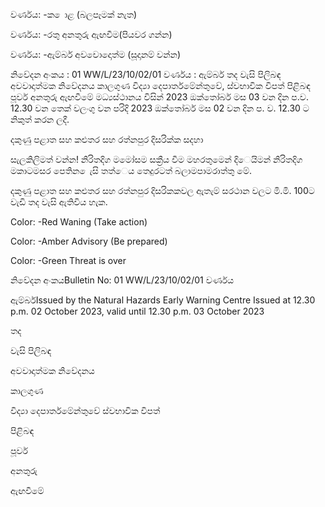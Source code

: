වර්ණය: -ක ොළ (බලපෑමක් නැත)

වර්ණය: -රතු අනතුරු ඇඟවීම(පියවර ගන්න)

වර්ණය: -ඇම්බර් අවවොදොත්ම (සූදානම් වන්න)

නිවේදන අංකය : 01 WW/L/23/10/02/01 වර්ණය : ඇම්බර් තද වැසි පිලිබඳ අවවාදාත්මක නිවේදනය කාලගුණ විද්‍යා දෙපාර්තමේන්තුවේ, ස්වභාවික විපත් පිළිබඳ පූර්ව අනතුරු ඇඟවීමේ මධ්‍යස්ථානය විසින් 2023 ඔක්තෝබර් මස 03 වන දින ප.ව. 12.30 වන තෙක් වලංගු වන පරිදි 2023 ඔක්තෝබර් මස 02 වන දින ප. ව. 12.30 ට නිකුත් කරන ලදී.

දකුණු පළාත සහ කළුතර සහ රත්නපුර දිසරික්ක සදහා

සැලකිලිමත් වන්න! නිරිතදිග මමෝසම සක්‍රීය වීම මහරතුමෙන් දිෙයිමන් නිරිතදිග මකාටමසර පෙතින ෙැසි තත්ෙය තෙදුරටත් බලාමපාමරාත්තු මේ.

දකුණු පළාත සහ කළුතර සහ රත්නපුර දිසරිකකවල ඇතැම් සරථාන වලට මි.මි. 100ට වැඩි තද වැසි ඇතිවිය හැක.

Color: -Red Waning (Take action)

Color: -Amber Advisory (Be prepared)

Color: -Green Threat is over

නිවේදන අංකයBulletin No: 01 WW/L/23/10/02/01 වර්ණය

ඇම්බර්Issued by the Natural Hazards Early Warning Centre Issued at 12.30 p.m. 02 October 2023, valid until 12.30 p.m. 03 October 2023

තද

වැසි පිලිබඳ

අවවාදාත්මක නිවේදනය

කාලගුණ

විද්‍යා දෙපාර්තමේන්තුවේ ස්වභාවික විපත්

පිළිබඳ

පූර්ව

අනතුරු

ඇඟවීමේ